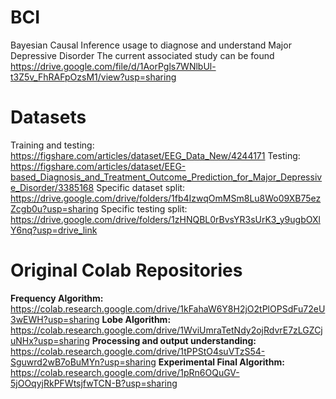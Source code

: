 # BCI
Bayesian Causal Inference usage to diagnose and understand Major Depressive Disorder
The current associated study can be found https://drive.google.com/file/d/1AorPgls7WNlbUl-t3Z5v_FhRAFpOzsM1/view?usp=sharing

# Datasets
Training and testing: https://figshare.com/articles/dataset/EEG_Data_New/4244171
Testing: https://figshare.com/articles/dataset/EEG-based_Diagnosis_and_Treatment_Outcome_Prediction_for_Major_Depressive_Disorder/3385168
Specific dataset split: https://drive.google.com/drive/folders/1fb4IzwqOmMSm8Lu8Wo09XB75ezZcgb0u?usp=sharing
Specific testing split: https://drive.google.com/drive/folders/1zHNQBL0rBvsYR3sUrK3_y9ugbOXlY6nq?usp=drive_link

# Original Colab Repositories
**Frequency Algorithm:** https://colab.research.google.com/drive/1kFahaW6Y8H2jO2tPlOPSdFu72eU3wEWH?usp=sharing
**Lobe Algorithm:** https://colab.research.google.com/drive/1WviUmraTetNdy2ojRdvrE7zLGZCjuNHx?usp=sharing
**Processing and output understanding:** https://colab.research.google.com/drive/1tPPStO4suVTzS54-Sguwrd2wB7oBuMYn?usp=sharing
**Experimental Final Algorithm:** https://colab.research.google.com/drive/1pRn6OQuGV-5jOOqyjRkPFWtsjfwTCN-B?usp=sharing
